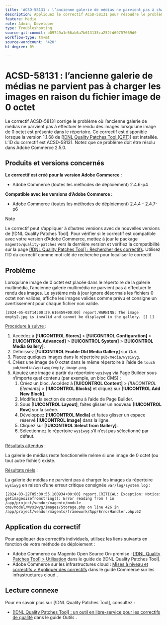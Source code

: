 ```yaml
---
title: 'ACSD-58131 : l’ancienne galerie de médias ne parvient pas à charger les images en raison du fichier image de 0 octet'
description: Appliquez le correctif ACSD-58131 pour résoudre le problème d’Adobe Commerce en raison duquel l’ancienne galerie de médias ne parvient pas à effectuer le rendu des images lorsqu’une image de 0 octet est présente dans le répertoire.
feature: Media
role: Admin, Developer
type: Troubleshooting
source-git-commit: b09749a1e56ab6a7b613135ca252fd69757669d0
workflow-type: tm+mt
source-wordcount: '420'
ht-degree: 0%

---
```



# ACSD-58131 : l’ancienne galerie de médias ne parvient pas à charger les images en raison du fichier image de 0 octet

Le correctif ACSD-58131 corrige le problème où l’ancienne galerie de médias ne parvient pas à effectuer le rendu des images lorsqu’une image de 0 octet est présente dans le répertoire. Ce correctif est disponible lorsque la version 1.1.68 de [[!DNL Quality Patches Tool (QPT)]](/help/tools/quality-patches-tool/quality-patches-tool-to-self-serve-quality-patches.md) est installée. L’ID du correctif est ACSD-58131. Notez que ce problème doit être résolu dans Adobe Commerce 2.5.0.

## Produits et versions concernés

**Le correctif est créé pour la version Adobe Commerce :**

* Adobe Commerce (toutes les méthodes de déploiement) 2.4.6-p4

**Compatible avec les versions d’Adobe Commerce :**

* Adobe Commerce (toutes les méthodes de déploiement) 2.4.4 - 2.4.7-p6

>[!NOTE]
>
>Le correctif peut s’appliquer à d’autres versions avec de nouvelles versions de [!DNL Quality Patches Tool]. Pour vérifier si le correctif est compatible avec votre version d’Adobe Commerce, mettez à jour le package `magento/quality-patches` vers la dernière version et vérifiez la compatibilité sur la page [[!DNL Quality Patches Tool] : Rechercher des correctifs](https://experienceleague.adobe.com/tools/commerce-quality-patches/index.html). Utilisez l’ID du correctif comme mot-clé de recherche pour localiser le correctif.

## Problème

Lorsqu’une image de 0 octet est placée dans le répertoire de la galerie multimédia, l’ancienne galerie multimédia ne parvient pas à effectuer le rendu des images. Le système mis à jour ignore désormais les fichiers 0 octet non valides, affiche les images valides comme prévu et consigne un avertissement pour chaque fichier non valide.

```
[2024-05-02T14:00:39.616459+00:00] report.WARNING: The image empty2.jpg is invalid and cannot be displayed in the gallery. [] []
```

<u>Procédure à suivre </u> :

1. Accédez à **[!UICONTROL Stores]** > **[!UICONTROL Configuration]** > **[!UICONTROL Advanced]** > **[!UICONTROL System]** > **[!UICONTROL Media Gallery]**.
1. Définissez **[!UICONTROL Enable Old Media Gallery]** sur *Oui*.
1. Placez quelques images dans le répertoire `pub/media/wysiwyg`.
1. Créez une image de 0 octet dans le même répertoire à l’aide de `touch pub/media/wysiwyg/empty_image.png`.
1. Ajoutez une image à partir du répertoire `wysiwyg` via Page Builder sous n’importe quel contenu (par exemple, un bloc CMS) :
   1. Créez un bloc. Accédez à **[!UICONTROL Content]** > *[!UICONTROL Elements]* > **[!UICONTROL Blocks]** et cliquez sur **[!UICONTROL Add New Block]**.
   1. Modifiez la section de contenu à l’aide de Page Builder.
   1. Sous **[!UICONTROL Layout]**, faites glisser un nouveau **[!UICONTROL Row]** sur la scène.
   1. Développez **[!UICONTROL Media]** et faites glisser un espace réservé **[!UICONTROL Image]** dans la ligne.
   1. Cliquez sur **[!UICONTROL Select from Gallery]**.
   1. Sélectionnez le répertoire `wysiwyg` s’il n’est pas sélectionné par défaut.

<u>Résultats attendus</u> :

La galerie de médias reste fonctionnelle même si une image de 0 octet (ou tout autre fichier) existe.

<u>Résultats réels</u> :

La galerie de médias ne parvient pas à charger les images du répertoire `wysiwyg` en raison d’une erreur critique consignée `var/log/system.log` :

```
[2024-03-22T05:00:55.100934+00:00] report.CRITICAL: Exception: Notice: getimagesizefromstring(): Error reading from ! in /app/project/vendor/magento/module-cms/Model/Wysiwyg/Images/Storage.php on line 426 in /app/project/vendor/magento/framework/App/ErrorHandler.php:62
```

## Application du correctif

Pour appliquer des correctifs individuels, utilisez les liens suivants en fonction de votre méthode de déploiement :

* Adobe Commerce ou Magento Open Source On-premise : [[!DNL Quality Patches Tool] > Utilisation](/help/tools/quality-patches-tool/usage.md) dans le guide de [!DNL Quality Patches Tool].
* Adobe Commerce sur les infrastructures cloud : [Mises à niveau et correctifs > Appliquer des correctifs](https://experienceleague.adobe.com/docs/commerce-cloud-service/user-guide/develop/upgrade/apply-patches.html) dans le guide Commerce sur les infrastructures cloud .

## Lecture connexe

Pour en savoir plus sur [!DNL Quality Patches Tool], consultez :

* [[!DNL Quality Patches Tool] : un outil en libre-service pour les correctifs de qualité](/help/tools/quality-patches-tool/quality-patches-tool-to-self-serve-quality-patches.md) dans le guide Outils .
